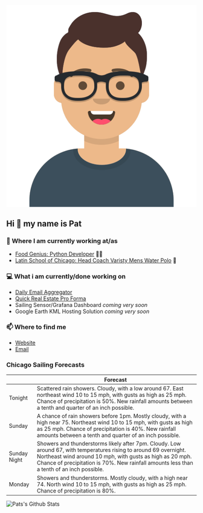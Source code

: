 [![Social banner for p-j-falconer](https://raw.githubusercontent.com/P-J-FALCONER/P-J-FALCONER/master/assets/avataaars.svg)](https://patfalconer.com/)
## Hi :wave: my name is Pat

### 💼 Where I am currently working at/as
- [Food Genius: Python Developer](https://getfoodgenius.com/) 🍔🐍
- [Latin School of Chicago: Head Coach Varisty Mens Water Polo](https://www.latinschool.org/) 🤽


### 💻 What i am currently/done working on
 - [Daily Email Aggregator](https://github.com/P-J-FALCONER/dott_daily_mail)
 - [Quick Real Estate Pro Forma](https://github.com/P-J-FALCONER/henry)
 - Sailing Sensor/Grafana Dashboard *coming very soon*
 - Google Earth KML Hosting Solution *coming very soon*

### 📫 Where to find me
 - [Website](https://patfalconer.com/)
 - [Email](mailto:patrick.j.falconer@gmail.com)


### Chicago Sailing Forecasts
|   | Forecast  |
|---|---|
| Tonight | Scattered rain showers. Cloudy, with a low around 67. East northeast wind 10 to 15 mph, with gusts as high as 25 mph. Chance of precipitation is 50%. New rainfall amounts between a tenth and quarter of an inch possible. |
| Sunday | A chance of rain showers before 1pm. Mostly cloudy, with a high near 75. Northeast wind 10 to 15 mph, with gusts as high as 25 mph. Chance of precipitation is 40%. New rainfall amounts between a tenth and quarter of an inch possible. |
| Sunday Night | Showers and thunderstorms likely after 7pm. Cloudy. Low around 67, with temperatures rising to around 69 overnight. Northeast wind around 10 mph, with gusts as high as 20 mph. Chance of precipitation is 70%. New rainfall amounts less than a tenth of an inch possible. |
| Monday | Showers and thunderstorms. Mostly cloudy, with a high near 74. North wind 10 to 15 mph, with gusts as high as 25 mph. Chance of precipitation is 80%. |

![Pats's Github Stats](https://github-readme-stats.vercel.app/api?username=p-j-falconer&show_icons=true&theme=radical)
